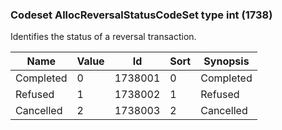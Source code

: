 ### Codeset AllocReversalStatusCodeSet type int (1738)

Identifies the status of a reversal transaction.

| Name      | Value | Id      | Sort | Synopsis  |
|-----------|-------|---------|------|-----------|
| Completed | 0     | 1738001 | 0    | Completed |
| Refused   | 1     | 1738002 | 1    | Refused   |
| Cancelled | 2     | 1738003 | 2    | Cancelled |

